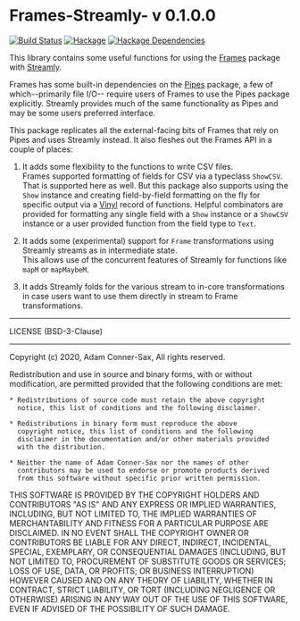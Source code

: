 # Frames-Streamly- v 0.1.0.0

[![Build Status][travis-badge]][travis]
[![Hackage][hackage-badge]][hackage]
[![Hackage Dependencies][hackage-deps-badge]][hackage-deps]

This library contains some useful functions for using the 
[Frames](https://hackage.haskell.org/package/Frames) 
package with [Streamly](https://hackage.haskell.org/package/streamly).

Frames has some built-in dependencies on the 
[Pipes](https://hackage.haskell.org/package/pipes) package,
a few of which--primarily file I/O-- require users of Frames to use
the Pipes package explicitly.  Streamly provides much of the same 
functionality as Pipes and may be some users preferred interface.

This package replicates all the external-facing bits of Frames that
rely on Pipes and uses Streamly instead.  It also fleshes out the Frames
API in a couple of places:

1. It adds some flexibility to the functions to write CSV files.  
Frames supported formatting of fields for CSV 
via a typeclass ```ShowCSV```.  That is supported here as well.  But
this package also supports using the ```Show``` instance and
creating field-by-field formatting on the fly for specific output via
a [Vinyl](https://hackage.haskell.org/package/vinyl) record of functions.
Helpful combinators are provided for formatting any single field with
a ```Show``` instance or a ```ShowCSV``` instance or a user provided
function from the field type to ```Text```. 

2. It adds some (experimental) support for ```Frame``` transformations 
using Streamly streams as in intermediate state.  
This allows use of the concurrent features of 
Streamly for functions like ```mapM``` or ```mapMaybeM```.  

3. It adds Streamly folds for the various stream to in-core 
transformations in case users want to use them directly 
in stream to Frame transformations.
_______

LICENSE (BSD-3-Clause)
_______
Copyright (c) 2020, Adam Conner-Sax, All rights reserved.

Redistribution and use in source and binary forms, with or without
modification, are permitted provided that the following conditions are met:

    * Redistributions of source code must retain the above copyright
      notice, this list of conditions and the following disclaimer.

    * Redistributions in binary form must reproduce the above
      copyright notice, this list of conditions and the following
      disclaimer in the documentation and/or other materials provided
      with the distribution.

    * Neither the name of Adam Conner-Sax nor the names of other
      contributors may be used to endorse or promote products derived
      from this software without specific prior written permission.

THIS SOFTWARE IS PROVIDED BY THE COPYRIGHT HOLDERS AND CONTRIBUTORS
"AS IS" AND ANY EXPRESS OR IMPLIED WARRANTIES, INCLUDING, BUT NOT
LIMITED TO, THE IMPLIED WARRANTIES OF MERCHANTABILITY AND FITNESS FOR
A PARTICULAR PURPOSE ARE DISCLAIMED. IN NO EVENT SHALL THE COPYRIGHT
OWNER OR CONTRIBUTORS BE LIABLE FOR ANY DIRECT, INDIRECT, INCIDENTAL,
SPECIAL, EXEMPLARY, OR CONSEQUENTIAL DAMAGES (INCLUDING, BUT NOT
LIMITED TO, PROCUREMENT OF SUBSTITUTE GOODS OR SERVICES; LOSS OF USE,
DATA, OR PROFITS; OR BUSINESS INTERRUPTION) HOWEVER CAUSED AND ON ANY
THEORY OF LIABILITY, WHETHER IN CONTRACT, STRICT LIABILITY, OR TORT
(INCLUDING NEGLIGENCE OR OTHERWISE) ARISING IN ANY WAY OUT OF THE USE
OF THIS SOFTWARE, EVEN IF ADVISED OF THE POSSIBILITY OF SUCH DAMAGE.


[travis]:        <https://travis-ci.org/adamConnerSax/Frames-Streamly>
[travis-badge]:  <https://travis-ci.org/adamConnerSax/Frames-Streamly.svg?branch=master>
[hackage]:       <https://hackage.haskell.org/package/Frames-Streamly>
[hackage-badge]: <https://img.shields.io/hackage/v/Frames-Streamly.svg>
[hackage-deps-badge]: <https://img.shields.io/hackage-deps/v/Frames-Streamly.svg>
[hackage-deps]: <http://packdeps.haskellers.com/feed?needle=Frames-Streamly>
